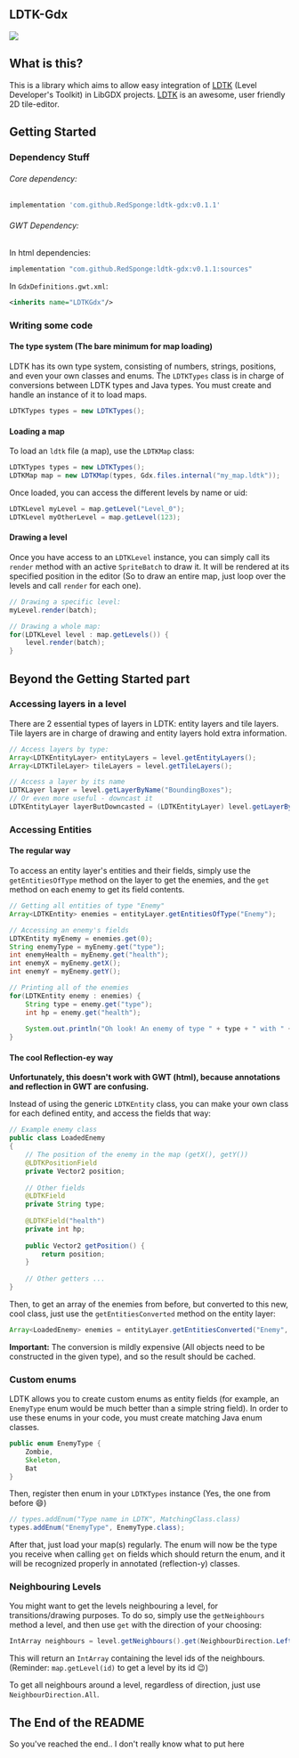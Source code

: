 ## LDTK-Gdx

[![](https://jitpack.io/v/RedSponge/ldtk-gdx.svg)](https://jitpack.io/#RedSponge/ldtk-gdx)

## What is this?

This is a library which aims to allow easy integration of [LDTK](https://ldtk.io/) (Level Developer's Toolkit) in LibGDX projects. [LDTK](https://ldtk.io/) is an awesome, user friendly 2D tile-editor.

## Getting Started

### Dependency Stuff

###### Core dependency:

```groovy
implementation 'com.github.RedSponge:ldtk-gdx:v0.1.1'
```

###### GWT Dependency:

In html dependencies:

```groovy
implementation "com.github.RedSponge:ldtk-gdx:v0.1.1:sources"
```

In `GdxDefinitions.gwt.xml`:

```xml
<inherits name="LDTKGdx"/>
```

### Writing some code

#### The type system (The bare minimum for map loading)

LDTK has its own type system, consisting of numbers, strings, positions, and even your own classes and enums. The `LDTKTypes` class is in charge of conversions between LDTK types and Java types. You must create and handle an instance of it to load maps.

```java
LDTKTypes types = new LDTKTypes();
```

#### Loading a map

To load an `ldtk` file (a map), use the `LDTKMap` class:

```java
LDTKTypes types = new LDTKTypes();
LDTKMap map = new LDTKMap(types, Gdx.files.internal("my_map.ldtk"));
```

Once loaded, you can access the different levels by name or uid:

```java
LDTKLevel myLevel = map.getLevel("Level_0");
LDTKLevel myOtherLevel = map.getLevel(123);
```

#### Drawing a level

Once you have access to an `LDTKLevel` instance, you can simply call its `render` method with an active `SpriteBatch` to draw it. It will be rendered at its specified position in the editor (So to draw an entire map, just loop over the levels and call `render` for each one).

```Java
// Drawing a specific level:
myLevel.render(batch);

// Drawing a whole map:
for(LDTKLevel level : map.getLevels()) {
	level.render(batch);
}
```

## Beyond the Getting Started part

### Accessing layers in a level

There are 2 essential types of layers in LDTK: entity layers and tile layers. Tile layers are in charge of drawing and entity layers hold extra information.

```java
// Access layers by type:
Array<LDTKEntityLayer> entityLayers = level.getEntityLayers();
Array<LDTKTileLayer> tileLayers = level.getTileLayers();

// Access a layer by its name
LDTKLayer layer = level.getLayerByName("BoundingBoxes");
// Or even more useful - downcast it
LDTKEntityLayer layerButDowncasted = (LDTKEntityLayer) level.getLayerByName("BoundingBoxes");
```

### Accessing Entities

#### The regular way

To access an entity layer's entities and their fields, simply use the `getEntitiesOfType` method on the layer to get the enemies, and the `get` method on each enemy to get its field contents.

```java
// Getting all entities of type "Enemy"
Array<LDTKEntity> enemies = entityLayer.getEntitiesOfType("Enemy");
```

```Java
// Accessing an enemy's fields
LDTKEntity myEnemy = enemies.get(0);
String enemyType = myEnemy.get("type");
int enemyHealth = myEnemy.get("health");
int enemyX = myEnemy.getX();
int enemyY = myEnemy.getY();
```

```Java
// Printing all of the enemies
for(LDTKEntity enemy : enemies) {
    String type = enemy.get("type");
    int hp = enemy.get("health");
    
    System.out.println("Oh look! An enemy of type " + type + " with " + hp + " HP at (" + enemy.getX() + ", " + enemy.getY() + ")!");
}
```



#### The cool Reflection-ey way

**Unfortunately, this doesn't work with GWT (html), because annotations and reflection in GWT are confusing.**

Instead of using the generic `LDTKEntity` class, you can make your own class for each defined entity, and access the fields that way:

```java
// Example enemy class
public class LoadedEnemy
{
    // The position of the enemy in the map (getX(), getY())
    @LDTKPositionField
    private Vector2 position;
    
    // Other fields
    @LDTKField
    private String type;
    
    @LDTKField("health")
    private int hp;
    
    public Vector2 getPosition() {
        return position;
    }
    
    // Other getters ...
}
```

Then, to get an array of the enemies from before, but converted to this new, cool class, just use the `getEntitiesConverted` method on the entity layer:

```java
Array<LoadedEnemy> enemies = entityLayer.getEntitiesConverted("Enemy", LoadedEnemy.class);
```

**Important:** The conversion is mildly expensive (All objects need to be constructed in the given type), and so the result should be cached.

### Custom enums

LDTK allows you to create custom enums as entity fields (for example, an `EnemyType` enum would be much better than a simple string field). In order to use these enums in your code, you must create matching Java enum classes.

```java
public enum EnemyType {
    Zombie,
    Skeleton,
    Bat
}
```

Then, register then enum in your `LDTKTypes` instance (Yes, the one from before 😄) 

```java
// types.addEnum("Type name in LDTK", MatchingClass.class)
types.addEnum("EnemyType", EnemyType.class);
```

After that, just load your map(s) regularly. The enum will now be the type you receive when calling `get` on fields which should return the enum, and it will be recognized properly in annotated (reflection-y) classes.

### Neighbouring Levels

You might want to get the levels neighbouring a level, for transitions/drawing purposes. To do so, simply use the `getNeighbours` method a level, and then use `get` with the direction of your choosing:

```java
IntArray neighbours = level.getNeighbours().get(NeighbourDirection.Left);
```

This will return an `IntArray` containing the level ids of the neighbours. (Reminder: `map.getLevel(id)` to get a level by its id 😉)

To get all neighbours around a level, regardless of direction, just use `NeighbourDirection.All`.



## The End of the README

So you've reached the end.. I don't really know what to put here
